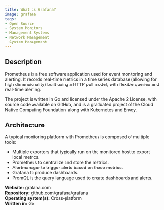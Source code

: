 ```yaml
---
title: What is Grafana?
image: grafana
tags:
- Open Source
- System Monitors
- Management Systems
- Network Management
- System Management
---
```

## Description

Prometheus is a free software application used for event monitoring and alerting. It records real-time metrics in a time series database (allowing for high dimensionality) built using a HTTP pull model, with flexible queries and real-time alerting.

The project is written in Go and licensed under the Apache 2 License, with source code available on GitHub, and is a graduated project of the Cloud Native Computing Foundation, along with Kubernetes and Envoy.

## Architecture

A typical monitoring platform with Prometheus is composed of multiple tools:

- Multiple exporters that typically run on the monitored host to export local metrics.
- Prometheus to centralize and store the metrics.
- Alertmanager to trigger alerts based on those metrics.
- Grafana to produce dashboards.
- PromQL is the query language used to create dashboards and alerts.

**Website:** grafana.com<br>
**Repository:**	github.com/grafana/grafana<br>
**Operating system(s):** Cross-platform<br>
**Written in:**	Go